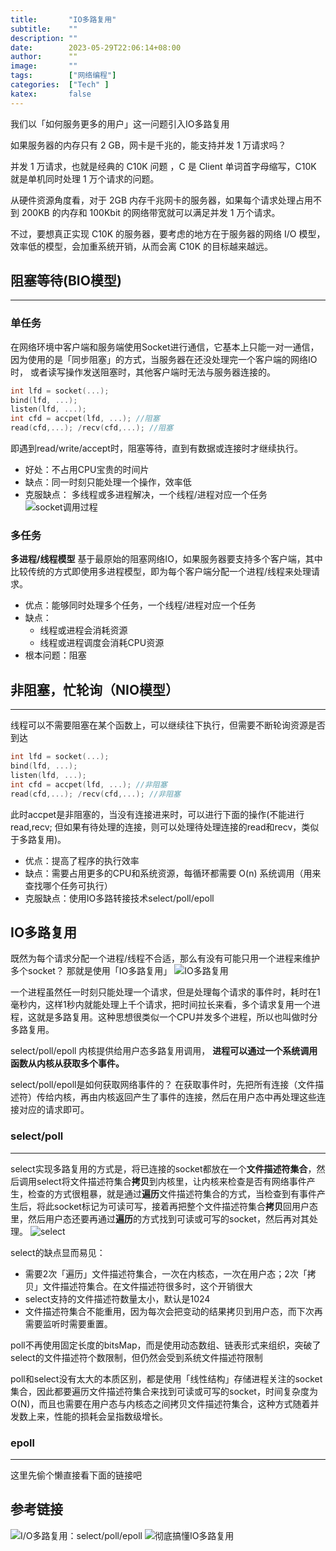 ```yaml
---
title:       "IO多路复用"
subtitle:    ""
description: ""
date:        2023-05-29T22:06:14+08:00 
author:      ""
image:       ""
tags:        ["网络编程"]
categories:  ["Tech" ]
katex:       false
---
```


我们以「如何服务更多的用户」这一问题引入IO多路复用 

如果服务器的内存只有 2 GB，网卡是千兆的，能支持并发 1 万请求吗？

并发 1 万请求，也就是经典的 C10K 问题 ，C 是 Client 单词首字母缩写，C10K 就是单机同时处理 1 万个请求的问题。

从硬件资源角度看，对于 2GB 内存千兆网卡的服务器，如果每个请求处理占用不到 200KB 的内存和 100Kbit 的网络带宽就可以满足并发 1 万个请求。

不过，要想真正实现 C10K 的服务器，要考虑的地方在于服务器的网络 I/O 模型，效率低的模型，会加重系统开销，从而会离 C10K 的目标越来越远。

## 阻塞等待(BIO模型)
---

### 单任务
在网络环境中客户端和服务端使用Socket进行通信，它基本上只能一对一通信，因为使用的是「同步阻塞」的方式，当服务器在还没处理完一个客户端的网络IO时， 或者读写操作发送阻塞时，其他客户端时无法与服务器连接的。  
```c++
int lfd = socket(...);
bind(lfd, ...);
listen(lfd, ...);
int cfd = accpet(lfd, ...); //阻塞
read(cfd,...); /recv(cfd,...); //阻塞
```
即遇到read/write/accept时，阻塞等待，直到有数据或连接时才继续执行。  

- 好处：不占用CPU宝贵的时间片
- 缺点：同一时刻只能处理一个操作，效率低
- 克服缺点： 多线程或多进程解决，一个线程/进程对应一个任务
![socket调用过程](/img/socket.png)

### 多任务

**多进程/线程模型**
基于最原始的阻塞网络IO，如果服务器要支持多个客户端，其中比较传统的方式即使用多进程模型，即为每个客户端分配一个进程/线程来处理请求。
- 优点：能够同时处理多个任务，一个线程/进程对应一个任务
- 缺点：
    - 线程或进程会消耗资源
    - 线程或进程调度会消耗CPU资源
- 根本问题：阻塞  

## 非阻塞，忙轮询（NIO模型）
---
线程可以不需要阻塞在某个函数上，可以继续往下执行，但需要不断轮询资源是否到达
```c++
int lfd = socket(...);
bind(lfd, ...);
listen(lfd, ...);
int cfd = accpet(lfd, ...); //非阻塞
read(cfd,...); /recv(cfd,...); //非阻塞
```
此时accpet是非阻塞的，当没有连接进来时，可以进行下面的操作(不能进行read,recv; 但如果有待处理的连接，则可以处理待处理连接的read和recv，类似于多路复用)。  

- 优点：提高了程序的执行效率
- 缺点：需要占用更多的CPU和系统资源，每循环都需要 O(n) 系统调用（用来查找哪个任务可执行）
- 克服缺点：使用IO多路转接技术select/poll/epoll

## IO多路复用
既然为每个请求分配一个进程/线程不合适，那么有没有可能只用一个进程来维护多个socket？ 那就是使用「IO多路复用」
![IO多路复用](/img/IOmulti.jpg)  

一个进程虽然任一时刻只能处理一个请求，但是处理每个请求的事件时，耗时在1毫秒内，这样1秒内就能处理上千个请求，把时间拉长来看，多个请求复用一个进程，这就是多路复用。这种思想很类似一个CPU并发多个进程，所以也叫做时分多路复用。  

select/poll/epoll 内核提供给用户态多路复用调用， **进程可以通过一个系统调用函数从内核从获取多个事件。**  

select/poll/epoll是如何获取网络事件的？ 在获取事件时，先把所有连接（文件描述符）传给内核，再由内核返回产生了事件的连接，然后在用户态中再处理这些连接对应的请求即可。  

### select/poll
---
select实现多路复用的方式是，将已连接的socket都放在一个**文件描述符集合**，然后调用select将文件描述符集合**拷贝**到内核里，让内核来检查是否有网络事件产生，检查的方式很粗暴，就是通过**遍历**文件描述符集合的方式，当检查到有事件产生后，将此socket标记为可读可写，接着再把整个文件描述符集合**拷贝**回用户态里，然后用户态还要再通过**遍历**的方式找到可读或可写的socket，然后再对其处理。
![select](/img/select.jpg)  

select的缺点显而易见：
- 需要2次「遍历」文件描述符集合，一次在内核态，一次在用户态；2次「拷贝」文件描述符集合。在文件描述符很多时，这个开销很大
- select支持的文件描述符数量太小，默认是1024  
- 文件描述符集合不能重用，因为每次会把变动的结果拷贝到用户态，而下次再需要监听时需要重置。  

poll不再使用固定长度的bitsMap，而是使用动态数组、链表形式来组织，突破了select的文件描述符个数限制，但仍然会受到系统文件描述符限制  

poll和select没有太大的本质区别，都是使用「线性结构」存储进程关注的socket集合，因此都要遍历文件描述符集合来找到可读或可写的socket，时间复杂度为O(N)，而且也需要在用户态与内核态之间拷贝文件描述符集合，这种方式随着并发数上来，性能的损耗会呈指数级增长。

### epoll  
---

这里先偷个懒直接看下面的链接吧


## 参考链接
![I/O多路复用：select/poll/epoll](https://xiaolincoding.com/os/8_network_system/selete_poll_epoll.html#最基本的-socket-模型)
![彻底搞懂IO多路复用](https://zhuanlan.zhihu.com/p/602256078)
